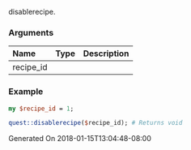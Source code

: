 disablerecipe.
### Arguments
**Name**|**Type**|**Description**
:---|:---|:---
recipe_id||

### Example

```perl
my $recipe_id = 1;

quest::disablerecipe($recipe_id); # Returns void
```


Generated On 2018-01-15T13:04:48-08:00